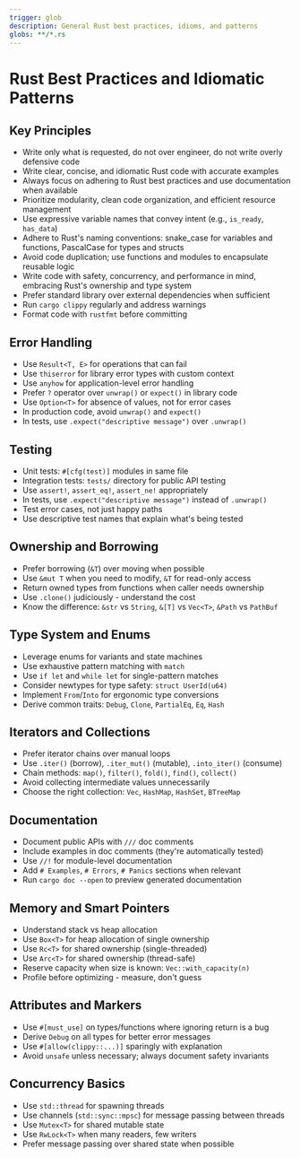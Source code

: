 ```yaml
---
trigger: glob
description: General Rust best practices, idioms, and patterns
globs: **/*.rs
---
```

# Rust Best Practices and Idiomatic Patterns

## Key Principles

- Write only what is requested, do not over engineer, do not write overly defensive code
- Write clear, concise, and idiomatic Rust code with accurate examples
- Always focus on adhering to Rust best practices and use documentation when available
- Prioritize modularity, clean code organization, and efficient resource management
- Use expressive variable names that convey intent (e.g., `is_ready`, `has_data`)
- Adhere to Rust's naming conventions: snake_case for variables and functions, PascalCase for types and structs
- Avoid code duplication; use functions and modules to encapsulate reusable logic
- Write code with safety, concurrency, and performance in mind, embracing Rust's ownership and type system
- Prefer standard library over external dependencies when sufficient
- Run `cargo clippy` regularly and address warnings
- Format code with `rustfmt` before committing

## Error Handling

- Use `Result<T, E>` for operations that can fail
- Use `thiserror` for library error types with custom context
- Use `anyhow` for application-level error handling
- Prefer `?` operator over `unwrap()` or `expect()` in library code
- Use `Option<T>` for absence of values, not for error cases
- In production code, avoid `unwrap()` and `expect()`
- In tests, use `.expect("descriptive message")` over `.unwrap()`

## Testing

- Unit tests: `#[cfg(test)]` modules in same file
- Integration tests: `tests/` directory for public API testing
- Use `assert!`, `assert_eq!`, `assert_ne!` appropriately
- In tests, use `.expect("descriptive message")` instead of `.unwrap()`
- Test error cases, not just happy paths
- Use descriptive test names that explain what's being tested

## Ownership and Borrowing

- Prefer borrowing (`&T`) over moving when possible
- Use `&mut T` when you need to modify, `&T` for read-only access
- Return owned types from functions when caller needs ownership
- Use `.clone()` judiciously - understand the cost
- Know the difference: `&str` vs `String`, `&[T]` vs `Vec<T>`, `&Path` vs `PathBuf`

## Type System and Enums

- Leverage enums for variants and state machines
- Use exhaustive pattern matching with `match`
- Use `if let` and `while let` for single-pattern matches
- Consider newtypes for type safety: `struct UserId(u64)`
- Implement `From`/`Into` for ergonomic type conversions
- Derive common traits: `Debug`, `Clone`, `PartialEq`, `Eq`, `Hash`

## Iterators and Collections

- Prefer iterator chains over manual loops
- Use `.iter()` (borrow), `.iter_mut()` (mutable), `.into_iter()` (consume)
- Chain methods: `map()`, `filter()`, `fold()`, `find()`, `collect()`
- Avoid collecting intermediate values unnecessarily
- Choose the right collection: `Vec`, `HashMap`, `HashSet`, `BTreeMap`

## Documentation

- Document public APIs with `///` doc comments
- Include examples in doc comments (they're automatically tested)
- Use `//!` for module-level documentation
- Add `# Examples`, `# Errors`, `# Panics` sections when relevant
- Run `cargo doc --open` to preview generated documentation

## Memory and Smart Pointers

- Understand stack vs heap allocation
- Use `Box<T>` for heap allocation of single ownership
- Use `Rc<T>` for shared ownership (single-threaded)
- Use `Arc<T>` for shared ownership (thread-safe)
- Reserve capacity when size is known: `Vec::with_capacity(n)`
- Profile before optimizing - measure, don't guess

## Attributes and Markers

- Use `#[must_use]` on types/functions where ignoring return is a bug
- Derive `Debug` on all types for better error messages
- Use `#[allow(clippy::...)]` sparingly with explanation
- Avoid `unsafe` unless necessary; always document safety invariants

## Concurrency Basics

- Use `std::thread` for spawning threads
- Use channels (`std::sync::mpsc`) for message passing between threads
- Use `Mutex<T>` for shared mutable state
- Use `RwLock<T>` when many readers, few writers
- Prefer message passing over shared state when possible
